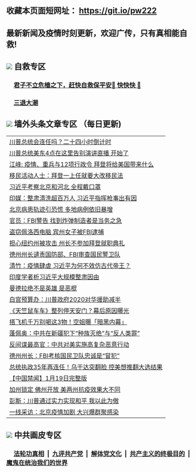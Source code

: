 ## 收藏本页面短网址： https://git.io/pw222
## 最新新闻及疫情时刻更新，欢迎广传，只有真相能自救! 

## <img src="https://img.icons8.com/cute-clipart/2x/circled-right.png">  自救专区

 ### &nbsp;&nbsp;&nbsp;&nbsp; [君子不立危樯之下，赶快自救保平安🍎 快快快 📩](https://github.com/pwgy/td/blob/master/README.md)
 
 ### &nbsp;&nbsp;&nbsp;&nbsp; [三退大潮](https://is.gd/fCPoKo) 
 
## <img src="https://img.icons8.com/cute-clipart/2x/circled-right.png"> 墙外头条文章专区 （每日更新)

<Table>
<tr><td colspan="2" align="left"><a href="https://oihijelk.xhuyd.press/?name=c1268919&key=encdeuyadochlaxz&from=pw2">川普总统会连任吗？二十四小时倒计时</a></td></tr>
<tr><td colspan="2" align="left"><a href="https://oihijelk.xhuyd.press/?name=c1268947&key=encdeuyadochlaxz&from=pw2">川普总统美东4点在这里告别演讲直播 开始了</a></td></tr>
<tr><td colspan="2" align="left"><a href="https://oihijelk.xhuyd.press/?name=c1268976&key=encdeuyadochlaxz&from=pw2">江峰: 疫情、重兵与12项行政令 拜登将给美国带来什么</a></td></tr>
<tr><td colspan="2" align="left"><a href="https://oihijelk.xhuyd.press/?name=c1268974&key=encdeuyadochlaxz&from=pw2">移民活动人士：拜登一上任就要大改移民法</a></td></tr>
<tr><td colspan="2" align="left"><a href="https://oihijelk.xhuyd.press/?name=c1268896&key=encdeuyadochlaxz&from=pw2">习近平考察北京和河北 全程戴口罩</a></td></tr>
<tr><td colspan="2" align="left"><a href="https://oihijelk.xhuyd.press/?name=c1268984&key=encdeuyadochlaxz&from=pw2">印媒：整肃清洗超百万人 习近平指挥枪事出有因</a></td></tr>
<tr><td colspan="2" align="left"><a href="https://oihijelk.xhuyd.press/?name=c1268945&key=encdeuyadochlaxz&from=pw2">北京病患轨迹引恐慌 多地病例依旧暴增</a></td></tr>
<tr><td colspan="2" align="left"><a href="https://oihijelk.xhuyd.press/?name=c1268950&key=encdeuyadochlaxz&from=pw2">官员：FBI警告 找到炸弹制造者是当务之急</a></td></tr>
<tr><td colspan="2" align="left"><a href="https://oihijelk.xhuyd.press/?name=c1268969&key=encdeuyadochlaxz&from=pw2">盗窃佩洛西电脑 宾州女子被FBI逮捕</a></td></tr>
<tr><td colspan="2" align="left"><a href="https://oihijelk.xhuyd.press/?name=c1268949&key=encdeuyadochlaxz&from=pw2">担心纽约州被攻击 州长不参加拜登就职典礼</a></td></tr>
<tr><td colspan="2" align="left"><a href="https://oihijelk.xhuyd.press/?name=c1268948&key=encdeuyadochlaxz&from=pw2">德州州长谴责国防部、FBI审查国民警卫队</a></td></tr>
<tr><td colspan="2" align="left"><a href="https://oihijelk.xhuyd.press/?name=c1268920&key=encdeuyadochlaxz&from=pw2">清竹：疫情肆虐 习近平为何不效仿古代帝王？</a></td></tr>
<tr><td colspan="2" align="left"><a href="https://oihijelk.xhuyd.press/?name=c1268981&key=encdeuyadochlaxz&from=pw2">印度学者析习近平大规模整肃因由</a></td></tr>
<tr><td colspan="2" align="left"><a href="https://oihijelk.xhuyd.press/?name=c1268985&key=encdeuyadochlaxz&from=pw2">曼德拉绝不是英雄 是恶棍</a></td></tr>
<tr><td colspan="2" align="left"><a href="https://oihijelk.xhuyd.press/?name=c1268972&key=encdeuyadochlaxz&from=pw2">白宫预算办：川普政府2020对华援助减半</a></td></tr>
<tr><td colspan="2" align="left"><a href="https://oihijelk.xhuyd.press/?name=c1268983&key=encdeuyadochlaxz&from=pw2">《天竺鼠车车》整列停天安门？幕后原因曝光</a></td></tr>
<tr><td colspan="2" align="left"><a href="https://oihijelk.xhuyd.press/?name=c1268922&key=encdeuyadochlaxz&from=pw2">搭飞机千万别喝这3物！空姐曝「暗黑内幕」</a></td></tr>
<tr><td colspan="2" align="left"><a href="https://oihijelk.xhuyd.press/?name=c1268973&key=encdeuyadochlaxz&from=pw2">蓬佩奥：中共在新疆犯下“种族灭绝”与“反人类罪”</a></td></tr>
<tr><td colspan="2" align="left"><a href="https://oihijelk.xhuyd.press/?name=c1268980&key=encdeuyadochlaxz&from=pw2">反间谍最高官：中共对美实施高复杂恶意行动</a></td></tr>
<tr><td colspan="2" align="left"><a href="https://oihijelk.xhuyd.press/?name=c1268971&key=encdeuyadochlaxz&from=pw2">德州州长：FBI考核国民卫队忠诚是“冒犯”</a></td></tr>
<tr><td colspan="2" align="left"><a href="https://oihijelk.xhuyd.press/?name=c1268926&key=encdeuyadochlaxz&from=pw2">总统执政35年再连任！乌干达突翻脸 控美想推翻大选结果</a></td></tr>
<tr><td colspan="2" align="left"><a href="https://oihijelk.xhuyd.press/?name=c1268911&key=encdeuyadochlaxz&from=pw2">【中国禁闻】1月19日完整版</a></td></tr>
<tr><td colspan="2" align="left"><a href="https://oihijelk.xhuyd.press/?name=c1268946&key=encdeuyadochlaxz&from=pw2">加州锁定 佛州开放 美两州抗疫效果大不同</a></td></tr>
<tr><td colspan="2" align="left"><a href="https://oihijelk.xhuyd.press/?name=c1268960&key=encdeuyadochlaxz&from=pw2">彭斯：川普通过实力实现和平 我以此为傲</a></td></tr>
<tr><td colspan="2" align="left"><a href="https://oihijelk.xhuyd.press/?name=c1268941&key=encdeuyadochlaxz&from=pw2">一线采访：北京疫情加剧 大兴爆群聚感染</a></td></tr>
 </Table>

## <img src="https://img.icons8.com/cute-clipart/2x/circled-right.png"> 中共画皮专区


 ### &nbsp;&nbsp;&nbsp;&nbsp; [法轮功真相](https://github.com/begood0513/basic/blob/master/README.md) &nbsp;|&nbsp; [九评共产党](https://github.com/begood0513/9ping.md/blob/master/README.md) &nbsp;|&nbsp; [解体党文化](https://github.com/begood0513/jtdwh.md/blob/master/README.md)   &nbsp;|&nbsp; [共产主义的终极目的](https://github.com/begood0513/gczydzjmd.md/blob/master/README.md) &nbsp;|&nbsp; [魔鬼在统治我们的世界](https://github.com/begood0513/gczydzjmd.md/blob/master/README.md) 

